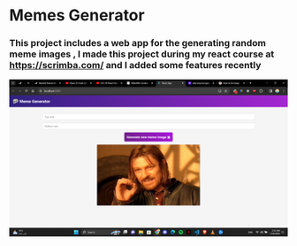 # Memes Generator
### This project includes a web app for the generating random meme images , I made this project during my react course at https://scrimba.com/ and I added some features recently 

![app screenshot](/app_screen.png?raw=true "app Screenshot")
